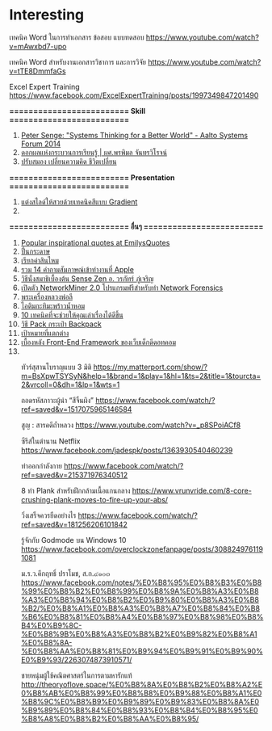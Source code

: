 # Interesting

เทคนิค Word ในการทำเอกสาร ข้อสอบ แบบทดสอบ
https://www.youtube.com/watch?v=mAwxbd7-upo

เทคนิค Word สำหรับงานเอกสารวิชาการ และการวิจัย
https://www.youtube.com/watch?v=tTE8DmmfaGs

Excel Expert Training
https://www.facebook.com/ExcelExpertTraining/posts/1997349847201490

<b>========================= Skill =========================</b><br>
<ol>
<li> <a href="https://www.youtube.com/watch?v=0QtQqZ6Q5-o">Peter Senge: "Systems Thinking for a Better World" - Aalto Systems Forum 2014 </a></li>
<li> <a href="https://www.youtube.com/watch?v=EOzjIK6xxS0">ดอกผลแห่งกระบวนการเรียนรู้ | ผศ.พรพิมล จันทรวิโรจน์</a></li>
<li> <a href="https://www.youtube.com/watch?v=9_t0l2ECT7E">ปรับสมอง เปลี่ยนความคิด ชีวิตเปลี่ยน</a></li>

</ol>


<b>========================= Presentation =========================</b><br>
<ol>
<li> <a href="hhttps://presentationben.com/2017/02/18/gradient-color/ ">แต่งสไลด์ให้สวยด้วยเทคนิคสีแบบ Gradient</a></li>
<li> <a href=" "></a></li>
</ol>


<b>========================= อื่นๆ =========================</b><br>
<ol>
<li> <a href="http://emilysquotes.com">Popular inspirational quotes at EmilysQuotes</a></li>
<li> <a href="https://www.facebook.com/iamdelorean/videos/10153354397954767/">ปื่นกระดาษ</a></li>
<li> <a href="https://www.facebook.com/suharit.surprise/posts/10153052986381370">เรียกค่าสินไหม</a></li>
<li> <a href="https://www.macthai.com/2015/11/25/14-apple-job-interview-question/">รวม 14 คำถามสัมภาษณ์เข้าทำงานที่ Apple</a></li>
<li> <a href="https://www.youtube.com/watch?v=NoWzhmx2np8">วิธีนั่งสมาธิเบื้องต้น Sense Zen อ. วรภัทร์ ภู่เจริญ</a></li>

<li> <a href="https://www.techtalkthai.com/networkminer-2-0-released/">เปิดตัว NetworkMiner 2.0 โปรแกรมฟรีสำหรับทำ Network Forensics</a></li>
<li> <a href="https://www.facebook.com/watasokaram.org/posts/1030776423662245">พระเครื่องหลวงพ่อลี</a></li>
<li> <a href="https://www.facebook.com/groups/309497585748066/permalink/1129831337048016/">ไอติมกะทิมะพร้าวน้ำหอม</a></li>
<li> <a href="https://www.schoolofchangemakers.com/knowledge/9887">10 เทคนิคที่จะช่วยให้คุณเล่าเรื่องได้ดีขึ้น </a></li>
<li> <a href="https://www.facebook.com/GoGraph/photos/a.116756015096876.16289.114648418640969/763329527106185/?type=3&theater">วิธี Pack กระเป๋า Backpack</a></li>
<li> <a href="https://www.facebook.com/pakornblog/posts/1037187286339451">เป้าหมายที่แตกต่าง</a></li>
<li> <a href="https://making.dek-d.com/%E0%B9%80%E0%B8%9A%E0%B8%B7%E0%B9%89%E0%B8%AD%E0%B8%87%E0%B8%AB%E0%B8%A5%E0%B8%B1%E0%B8%87-front-end-framework-%E0%B8%82%E0%B8%AD%E0%B8%87%E0%B9%80%E0%B8%A7%E0%B9%87%E0%B8%9A%E0%B9%80%E0%B8%94%E0%B9%87%E0%B8%81%E0%B8%94%E0%B8%B5%E0%B8%94%E0%B8%AD%E0%B8%97%E0%B8%84%E0%B8%AD%E0%B8%A1-69e984815951">เบื้องหลัง Front-End Framework ของเว็บเด็กดีดอทคอม</a></li>
<li> <a href=""></a></li>

ทัวร์สุสานโบราญแบบ 3 มิติ
https://my.matterport.com/show/?m=BsXpwTSYSyN&help=1&brand=1&play=1&hl=1&ts=2&title=1&tourcta=2&vrcoll=0&dh=1&lp=1&wts=1

ถอดรหัสภาวะผู้นำ “สีจิ้นผิง”
https://www.facebook.com/watch/?ref=saved&v=1517075965146584

สูญ : สารคดีถ้ำหลวง
https://www.youtube.com/watch?v=_p8SPoiACf8

ซีรีส์ในตำนาน Netflix
https://www.facebook.com/jadespk/posts/1363930540460239

ท่าออกกำลังกาย
https://www.facebook.com/watch/?ref=saved&v=215371976340512

8 ท่า Plank สำหรับฝึกกล้ามเนื้อแกนกลาง
https://www.vrunvride.com/8-core-crushing-plank-moves-to-fire-up-your-abs/

วิ่งเสร็จ​ควรยืดอย่างไร
https://www.facebook.com/watch/?ref=saved&v=181256206101842

รู้จักกับ Godmode บน Windows 10
https://www.facebook.com/overclockzonefanpage/posts/3088249761191081

ม.ร.ว.คึกฤทธิ์ ปราโมช, ส.ก.๔๑๐๓
https://www.facebook.com/notes/%E0%B8%95%E0%B8%B3%E0%B8%99%E0%B8%B2%E0%B8%99%E0%B8%9A%E0%B8%A3%E0%B8%A3%E0%B8%94%E0%B8%B2%E0%B9%80%E0%B8%A3%E0%B8%B2/%E0%B8%A1%E0%B8%A3%E0%B8%A7%E0%B8%84%E0%B8%B6%E0%B8%81%E0%B8%A4%E0%B8%97%E0%B8%98%E0%B8%B4%E0%B9%8C-%E0%B8%9B%E0%B8%A3%E0%B8%B2%E0%B9%82%E0%B8%A1%E0%B8%8A-%E0%B8%AA%E0%B8%81%E0%B9%94%E0%B9%91%E0%B9%90%E0%B9%93/2263074873910571/

ชายหนุ่มผู้ใช้คณิตศาสตร์ในการตามหารักแท้
http://theoryoflove.space/%E0%B8%8A%E0%B8%B2%E0%B8%A2%E0%B8%AB%E0%B8%99%E0%B8%B8%E0%B9%88%E0%B8%A1%E0%B8%9C%E0%B8%B9%E0%B9%89%E0%B9%83%E0%B8%8A%E0%B9%89%E0%B8%84%E0%B8%93%E0%B8%B4%E0%B8%95%E0%B8%A8%E0%B8%B2%E0%B8%AA%E0%B8%95/

